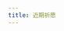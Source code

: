 ```yaml
---
title: 近期祈愿
---
```



<GenshinWish />

<script setup lang="ts">
import GenshinWish from "@GenshinWish";
</script>
